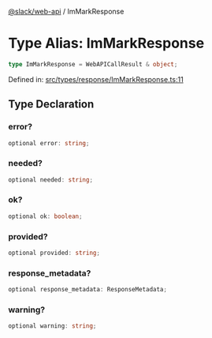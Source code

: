 [@slack/web-api](../index.md) / ImMarkResponse

# Type Alias: ImMarkResponse

```ts
type ImMarkResponse = WebAPICallResult & object;
```

Defined in: [src/types/response/ImMarkResponse.ts:11](https://github.com/slackapi/node-slack-sdk/blob/main/packages/web-api/src/types/response/ImMarkResponse.ts#L11)

## Type Declaration

### error?

```ts
optional error: string;
```

### needed?

```ts
optional needed: string;
```

### ok?

```ts
optional ok: boolean;
```

### provided?

```ts
optional provided: string;
```

### response\_metadata?

```ts
optional response_metadata: ResponseMetadata;
```

### warning?

```ts
optional warning: string;
```
